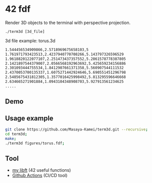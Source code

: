 # 42 fdf

Render 3D objects to the terminal with perspective projection.

`./term3d [3d_file]`

3d file example:
torus.3d

```txt
1.544456534909866,2.5718969675658103,5
1.761971793423513,2.4237940770708266,5.143797326596529
1.9618820122077107,2.251473437357552,5.2861578778387805
2.1421897544379007,2.0566568192963692,5.425659234156886
2.301093444755534,1.8412907661371358,5.560907544111532
2.4370053700135337,1.6075271442924646,5.690551451296798
2.5485675431812305,1.3577016425998492,5.813295596646668
2.634665271901884,1.0943104348908703,5.927913561234625
.....
```

## Demo

## Usage example

```zsh
git clone https://github.com/Masaya-Kamei/term3d.git --recursive;
cd term3d;
make;
./term3d figures/torus.fdf;
```

## Tool

- [my libft](https://github.com/Masaya-Kamei/libft) (42 useful functions)
- [Github Actions](https://docs.github.com/ja/actions) (CI/CD tool)
